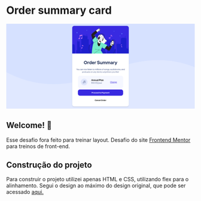 # Order summary card

![Site Preview](./images/preview.png)

## Welcome! 👋
Esse desafio fora feito para treinar layout. Desafio do site [Frontend Mentor](https://www.frontendmentor.io) para treinos de front-end.

## Construção do projeto

Para construir o projeto utilizei apenas HTML e CSS, utilizando flex para o alinhamento. Segui o design ao máximo do design original, que pode ser acessado [aqui.](https://www.frontendmentor.io/challenges/order-summary-component-QlPmajDUj)